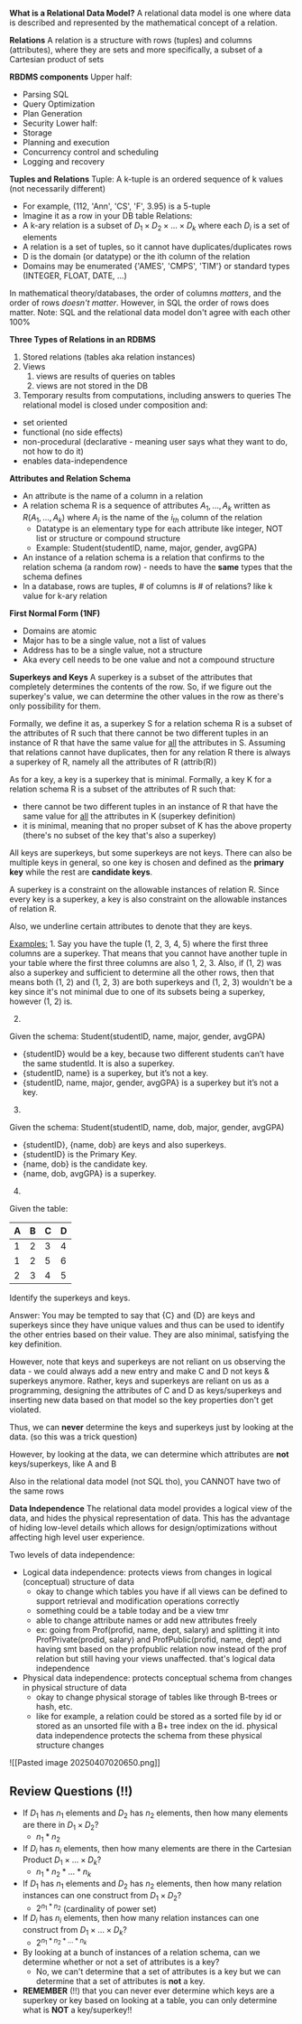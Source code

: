 **What is a Relational Data Model?**
A relational data model is one where data is described and represented by the mathematical concept of a relation.

**Relations**
A relation is a structure with rows (tuples) and columns (attributes), where they are sets and more specifically, a subset of a Cartesian product of sets

**RBDMS components**
Upper half:
- Parsing SQL
- Query Optimization
- Plan Generation
- Security
Lower half:
- Storage
- Planning and execution
- Concurrency control and scheduling
- Logging and recovery

**Tuples and Relations**
Tuple:
A k-tuple is an ordered sequence of k values (not necessarily different)
- For example, (112, 'Ann', 'CS', 'F', 3.95) is a 5-tuple
- Imagine it as a row in your DB table
Relations:
- A k-ary relation is a subset of $D_1\times D_2\times ... \times D_k$ where each $D_i$ is a set of elements 
- A relation is a set of tuples, so it cannot have duplicates/duplicates rows
- D is the domain (or datatype) or the ith column of the relation
- Domains may be enumerated {'AMES', 'CMPS', 'TIM'} or standard types (INTEGER, FLOAT, DATE, ...)

In mathematical theory/databases, the order of columns *matters*, and the order of rows *doesn't matter*. However, in SQL the order of rows does matter.
Note: SQL and the relational data model don't agree with each other 100%

**Three Types of Relations in an RDBMS**
1. Stored relations (tables aka relation instances)
2. Views
	1. views are results of queries on tables
	2. views are not stored in the DB
3. Temporary results from computations, including answers to queries
The relational model is closed under composition and:
- set oriented
- functional (no side effects)
- non-procedural (declarative - meaning user says what they want to do, not how to do it)
- enables data-independence

**Attributes and Relation Schema**
- An attribute is the name of a column in a relation 
- A relation schema R is a sequence of attributes $A_1, ..., A_k$ written as $R(A_1, ..., A_k)$ where $A_i$ is the name of the $i_{th}$ column of the relation
	- Datatype is an elementary type for each attribute like integer, NOT list or structure or compound structure
	- Example: Student(studentID, name, major, gender, avgGPA)
- An instance of a relation schema is a relation that confirms to the relation schema (a random row) - needs to have the **same** types that the schema defines
- In a database, rows are tuples, # of columns is # of relations? like k value for k-ary relation

**First Normal Form (1NF)**
- Domains are atomic
- Major has to be a single value, not a list of values
- Address has to be a single value, not a structure
- Aka every cell needs to be one value and not a compound structure

**Superkeys and Keys**
A superkey is a subset of the attributes that completely determines the contents of the row. So, if we figure out the superkey's value, we can determine the other values in the row as there's only possibility for them.

Formally, we define it as, a superkey S for a relation schema R is a subset of the attributes of R such that there cannot be two different tuples in an instance of R that have the same value for <u>all</u> the attributes in S. Assuming that relations cannot have duplicates, then for any relation R there is always a superkey of R, namely all the attributes of R (attrib(R))

As for a key, a key is a superkey that is minimal. Formally, a key K for a relation schema R is a subset of the attributes of R such that:
- there cannot be two different tuples in an instance of R that have the same value for <u>all</u> the attributes in K (superkey definition)
- it is minimal, meaning that no proper subset of K has the above property (there's no subset of the key that's also a superkey)

All keys are superkeys, but some superkeys are not keys. There can also be multiple keys in general, so one key is chosen and defined as the **primary key** while the rest are **candidate keys**.

A superkey is a constraint on the allowable instances of relation R. Since every key is a superkey, a key is also constraint on the allowable instances of relation R.

Also, we underline certain attributes to denote that they are keys.

<u>Examples:</u>
1.
Say you have the tuple (1, 2, 3, 4, 5) where the first three columns are a superkey. That means that you cannot have another tuple in your table where the first three columns are also 1, 2, 3. Also, if (1, 2) was also a superkey and sufficient to determine all the other rows, then that means both (1, 2) and (1, 2, 3) are both superkeys and (1, 2, 3) wouldn't be a key since it's not minimal due to one of its subsets being a superkey, however (1, 2) is.

2.
Given the schema:
Student(studentID, name, major, gender, avgGPA)
- {studentID} would be a key, because two different students can’t have the same studentId. It is also a superkey.
- {studentID, name} is a superkey, but it’s not a key.
- {studentID, name, major, gender, avgGPA} is a superkey but it’s not a key.

3.
Given the schema:
Student(studentID, name, dob, major, gender, avgGPA)
- {studentID}, {name, dob} are keys and also superkeys.
- {studentID} is the Primary Key. 
- {name, dob} is the candidate key.  
- {name, dob, avgGPA} is a superkey.

4.
Given the table:

| A   | B   | C   | D   |
| --- | --- | --- | --- |
| 1   | 2   | 3   | 4   |
| 1   | 2   | 5   | 6   |
| 2   | 3   | 4   | 5   |
Identify the superkeys and keys.

Answer:
You may be tempted to say that {C} and {D} are keys and superkeys since they have unique values and thus can be used to identify the other entries based on their value. They are also minimal, satisfying the key definition.

However, note that keys and superkeys are not reliant on us observing the data - we could always add a new entry and make C and D not keys & superkeys anymore. Rather, keys and superkeys are reliant on us as a programming, designing the attributes of C and D as keys/superkeys and inserting new data based on that model so the key properties don't get violated.

Thus, we can **never** determine the keys and superkeys just by looking at the data. (so this was a trick question)

However, by looking at the data, we can determine which attributes are **not** keys/superkeys, like A and B

Also in the relational data model (not SQL tho), you CANNOT have two of the same rows

**Data Independence**
The relational data model provides a logical view of the data, and hides the physical representation of data. This has the advantage of hiding low-level details which allows for design/optimizations without affecting high level user experience.

Two levels of data independence:
- Logical data independence: protects views from changes in logical (conceptual) structure of data
	- okay to change which tables you have if all views can be defined to support retrieval and modification operations correctly
	- something could be a table today and be a view tmr
	- able to change attribute names or add new attributes freely
	- ex: going from Prof(profid, name, dept, salary) and splitting it into ProfPrivate(prodid, salary) and ProfPublic(profid, name, dept) and having smt based on the profpublic relation now instead of the prof relation but still having your views unaffected. that's logical data independence
- Physical data independence: protects conceptual schema from changes in physical structure of data
	- okay to change physical storage of tables like through B-trees or hash, etc.
	- like for example, a relation could be stored as a sorted file by id or stored as an unsorted file with a B+ tree index on the id. physical data independence protects the schema from these physical structure changes

![[Pasted image 20250407020650.png]]


## Review Questions (!!)
- If $D_1$ has $n_1$ elements and $D_2$ has $n_2$ elements, then how many elements are there in $D_1 \times D_2$?
	- $n_1 * n_2$
- If $D_i$ has $n_i$ elements, then how many elements are there in the Cartesian Product $D_1 \times … \times D_k$?
	- $n_1 * n_2 * ... * n_k$
- If $D_1$ has $n_1$ elements and $D_2$ has $n_2$ elements, then how many relation instances can one construct from $D_1 \times D_2$?
	- $2^{n_1 * n_2}$ (cardinality of power set)
- If $D_i$ has $n_i$ elements, then how many relation instances can one construct from $D_1 \times … \times D_k$?
	- $2^{n_1 * n_2 * ... * n_k}$ 
- By looking at a bunch of instances of a relation schema, can we determine whether or not a set of attributes is a key?
	- No, we can't determine that a set of attributes is a key but we can determine that a set of attributes is **not** a key.
- **REMEMBER** (!!) that you can never ever determine which keys are a superkey or key based on looking at a table, you can only determine what is **NOT** a key/superkey!!


